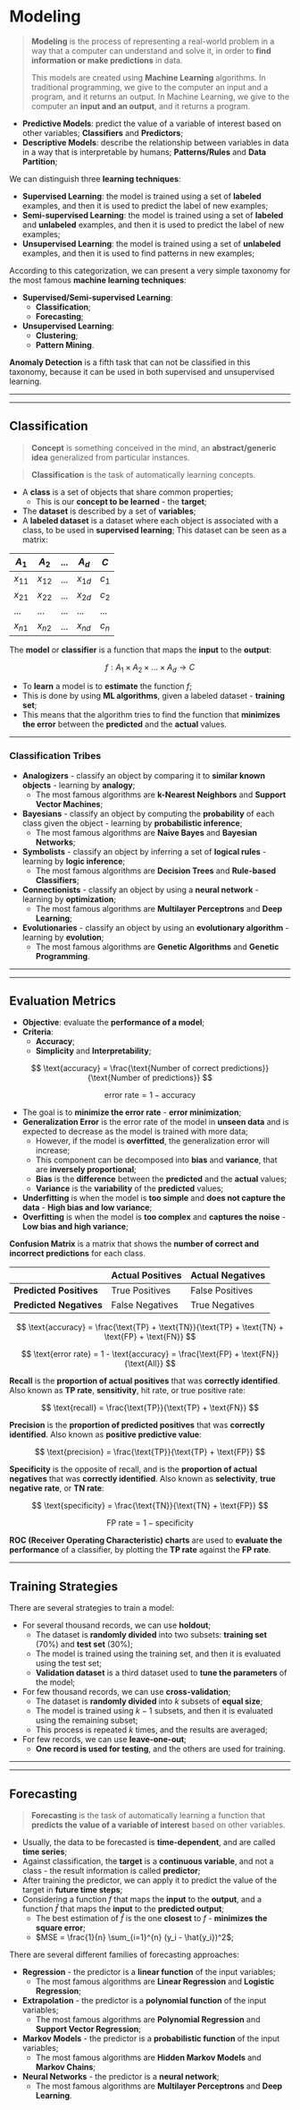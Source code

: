 # Modeling

> **Modeling** is the process of representing a real-world problem in a way that a computer can understand and solve it, in order to **find information or make predictions** in data.
> 
> This models are created using **Machine Learning** algorithms. In traditional programming, we give to the computer an input and a program, and it returns an output. In Machine Learning, we give to the computer an **input and an output**, and it returns a program.

* **Predictive Models**: predict the value of a variable of interest based on other variables; **Classifiers** and **Predictors**;
* **Descriptive Models**: describe the relationship between variables in data in a way that is interpretable by humans; **Patterns/Rules** and **Data Partition**;

We can distinguish three **learning techniques**:

* **Supervised Learning**: the model is trained using a set of **labeled** examples, and then it is used to predict the label of new examples;
* **Semi-supervised Learning**: the model is trained using a set of **labeled** and **unlabeled** examples, and then it is used to predict the label of new examples;
* **Unsupervised Learning**: the model is trained using a set of **unlabeled** examples, and then it is used to find patterns in new examples;

According to this categorization, we can present a very simple taxonomy for the most famous **machine learning techniques**:

* **Supervised/Semi-supervised Learning**:
  * **Classification**;
  * **Forecasting**;
* **Unsupervised Learning**:
  * **Clustering**;
  * **Pattern Mining**.

**Anomaly Detection** is a fifth task that can not be classified in this taxonomy, because it can be used in both supervised and unsupervised learning.

---
---

## Classification

> **Concept** is something conceived in the mind, an **abstract/generic idea** generalized from particular instances.

> **Classification** is the task of automatically learning concepts.

* A **class** is a set of objects that share common properties;
  * This is our **concept to be learned** - the **target**;
* The **dataset** is described by a set of **variables**;
* A **labeled dataset** is a dataset where each object is associated with a class, to be used in **supervised learning**; This dataset can be seen as a matrix:

| $A_1$    | $A_2$    | ... | $A_d$    | $C$   |
| -------- | -------- | --- | -------- | ----- |
| $x_{11}$ | $x_{12}$ | ... | $x_{1d}$ | $c_1$ |
| $x_{21}$ | $x_{22}$ | ... | $x_{2d}$ | $c_2$ |
| ...      | ...      | ... | ...      | ...   |
| $x_{n1}$ | $x_{n2}$ | ... | $x_{nd}$ | $c_n$ |

The **model** or **classifier** is a function that maps the **input** to the **output**:

$$
f: A_1 \times A_2 \times ... \times A_d \rightarrow C
$$

* To **learn** a model is to **estimate** the function $f$;
* This is done by using **ML algorithms**, given a labeled dataset - **training set**;
* This means that the algorithm tries to find the function that **minimizes the error** between the **predicted** and the **actual** values.

---

### Classification Tribes

* **Analogizers** - classify an object by comparing it to **similar known objects** - learning by **analogy**;
  * The most famous algorithms are **k-Nearest Neighbors** and **Support Vector Machines**;
* **Bayesians** - classify an object by computing the **probability** of each class given the object - learning by **probabilistic inference**;
  * The most famous algorithms are **Naive Bayes** and **Bayesian Networks**;
* **Symbolists** - classify an object by inferring a set of **logical rules** - learning by **logic inference**;
  * The most famous algorithms are **Decision Trees** and **Rule-based Classifiers**;
* **Connectionists** - classify an object by using a **neural network** - learning by **optimization**;
  * The most famous algorithms are **Multilayer Perceptrons** and **Deep Learning**;
* **Evolutionaries** - classify an object by using an **evolutionary algorithm** - learning by **evolution**;
  * The most famous algorithms are **Genetic Algorithms** and **Genetic Programming**.

---
---

## Evaluation Metrics

* **Objective**: evaluate the **performance of a model**;
* **Criteria**:
  * **Accuracy**;
  * **Simplicity** and **Interpretability**;

$$
\text{accuracy} = \frac{\text{Number of correct predictions}}{\text{Number of predictions}}
$$

$$
\text{error rate} = 1 - \text{accuracy}
$$

* The goal is to **minimize the error rate** - **error minimization**;
* **Generalization Error** is the error rate of the model in **unseen data** and is expected to decrease as the model is trained with more data;
  * However, if the model is **overfitted**, the generalization error will increase;
  * This component can be decomposed into **bias** and **variance**, that are **inversely proportional**;
  * **Bias** is the **difference** between the **predicted** and the **actual** values;
  * **Variance** is the **variability** of the **predicted** values;
* **Underfitting** is when the model is **too simple** and **does not capture the data** - **High bias and low variance**;
* **Overfitting** is when the model is **too complex** and **captures the noise** - **Low bias and high variance**;

**Confusion Matrix** is a matrix that shows the **number of correct and incorrect predictions** for each class.

|                         | Actual Positives | Actual Negatives |
| ----------------------- | ---------------- | ---------------- |
| **Predicted Positives** | True Positives   | False Positives  |
| **Predicted Negatives** | False Negatives  | True Negatives   |

$$
\text{accuracy} = \frac{\text{TP} + \text{TN}}{\text{TP} + \text{TN} + \text{FP} + \text{FN}}
$$

$$
\text{error rate} = 1 - \text{accuracy} = \frac{\text{FP} + \text{FN}}{\text{All}}
$$

**Recall** is the **proportion of actual positives** that was **correctly identified**. Also known as **TP rate**, **sensitivity**, hit rate, or true positive rate:

$$
\text{recall} = \frac{\text{TP}}{\text{TP} + \text{FN}}
$$

**Precision** is the **proportion of predicted positives** that was **correctly identified**. Also known as **positive predictive value**:

$$
\text{precision} = \frac{\text{TP}}{\text{TP} + \text{FP}}
$$

**Specificity** is the opposite of recall, and is the **proportion of actual negatives** that was **correctly identified**. Also known as **selectivity**, **true negative rate**, or **TN rate**:

$$
\text{specificity} = \frac{\text{TN}}{\text{TN} + \text{FP}}
$$

$$
\text{FP rate} = 1 - \text{specificity}
$$

**ROC (Receiver Operating Characteristic) charts** are used to **evaluate the performance** of a classifier, by plotting the **TP rate** against the **FP rate**.

<!--TODO: Put ROC chart here-->

---

## Training Strategies

There are several strategies to train a model:

* For several thousand records, we can use **holdout**;
  * The dataset is **randomly divided** into two subsets: **training set** (70%) and **test set** (30%);
  * The model is trained using the training set, and then it is evaluated using the test set;
  * **Validation dataset** is a third dataset used to **tune the parameters** of the model;
* For few thousand records, we can use **cross-validation**;
    * The dataset is **randomly divided** into $k$ subsets of **equal size**;
    * The model is trained using $k-1$ subsets, and then it is evaluated using the remaining subset;
    * This process is repeated $k$ times, and the results are averaged;
* For few records, we can use **leave-one-out**;
  * **One record is used for testing**, and the others are used for training.

---
---

## Forecasting

> **Forecasting** is the task of automatically learning a function that **predicts the value of a variable of interest** based on other variables.

* Usually, the data to be forecasted is **time-dependent**, and are called **time series**;
* Against classification, the **target** is a **continuous variable**, and not a class - the result information is called **predictor**;
* After training the predictor, we can apply it to predict the value of the target in **future time steps**;
* Considering a function $f$ that maps the **input** to the **output**, and a function $\hat{f}$ that maps the **input** to the **predicted output**;
  * The best estimation of $\hat{f}$ is the one **closest** to $f$ - **minimizes the square error**;
  * $MSE = \frac{1}{n} \sum_{i=1}^{n} (y_i - \hat{y_i})^2$;

There are several different families of forecasting approaches:

* **Regression** - the predictor is a **linear function** of the input variables;
  * The most famous algorithms are **Linear Regression** and **Logistic Regression**;
* **Extrapolation** - the predictor is a **polynomial function** of the input variables;
  * The most famous algorithms are **Polynomial Regression** and **Support Vector Regression**;
* **Markov Models** - the predictor is a **probabilistic function** of the input variables;
  * The most famous algorithms are **Hidden Markov Models** and **Markov Chains**;
* **Neural Networks** - the predictor is a **neural network**;
  * The most famous algorithms are **Multilayer Perceptrons** and **Deep Learning**.